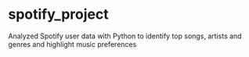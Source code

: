 # spotify_project
Analyzed Spotify user data with Python to identify top songs, artists and genres and highlight music preferences
